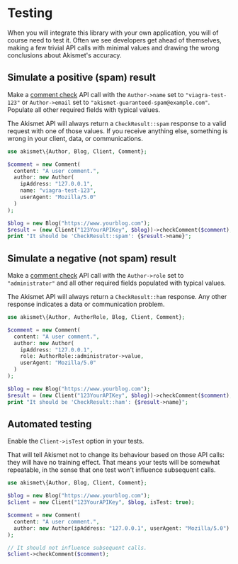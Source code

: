 # Testing
When you will integrate this library with your own application, you will of course need to test it.
Often we see developers get ahead of themselves, making a few trivial API calls with minimal values
and drawing the wrong conclusions about Akismet's accuracy.

## Simulate a positive (spam) result
Make a [comment check](usage/check_comment.md) API call with the `Author->name` set to `"viagra-test-123"`
or `Author->email` set to `"akismet-guaranteed-spam@example.com"`. Populate all other required fields with typical values.

The Akismet API will always return a `CheckResult::spam` response to a valid request with one of those values.
If you receive anything else, something is wrong in your client, data, or communications.

```php
use akismet\{Author, Blog, Client, Comment};

$comment = new Comment(
  content: "A user comment.",
  author: new Author(
    ipAddress: "127.0.0.1",
    name: "viagra-test-123",
    userAgent: "Mozilla/5.0"
  )
);

$blog = new Blog("https://www.yourblog.com");
$result = (new Client("123YourAPIKey", $blog))->checkComment($comment);
print "It should be 'CheckResult::spam': {$result->name}";
```

## Simulate a negative (not spam) result
Make a [comment check](usage/check_comment.md) API call with the `Author->role` set to `"administrator"`
and all other required fields populated with typical values.

The Akismet API will always return a `CheckResult::ham` response. Any other response indicates a data or communication problem.

```php
use akismet\{Author, AuthorRole, Blog, Client, Comment};

$comment = new Comment(
  content: "A user comment.",
  author: new Author(
    ipAddress: "127.0.0.1",
    role: AuthorRole::administrator->value,
    userAgent: "Mozilla/5.0"
  )
);

$blog = new Blog("https://www.yourblog.com");
$result = (new Client("123YourAPIKey", $blog))->checkComment($comment);
print "It should be 'CheckResult::ham': {$result->name}";
```

## Automated testing
Enable the `Client->isTest` option in your tests.

That will tell Akismet not to change its behaviour based on those API calls: they will have no training effect.
That means your tests will be somewhat repeatable, in the sense that one test won't influence subsequent calls.

```php
use akismet\{Author, Blog, Client, Comment};

$blog = new Blog("https://www.yourblog.com");
$client = new Client("123YourAPIKey", $blog, isTest: true);

$comment = new Comment(
  content: "A user comment.",
  author: new Author(ipAddress: "127.0.0.1", userAgent: "Mozilla/5.0")
);

// It should not influence subsequent calls.
$client->checkComment($comment);
```
